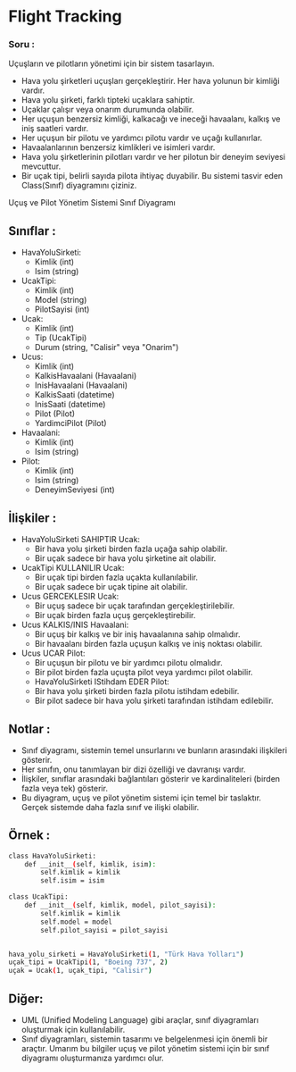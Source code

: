 # Flight Tracking

### Soru : 

Uçuşların ve pilotların yönetimi için bir sistem tasarlayın.

* Hava yolu şirketleri uçuşları gerçekleştirir. Her hava yolunun bir kimliği vardır.
* Hava yolu şirketi, farklı tipteki uçaklara sahiptir.
* Uçaklar çalışır veya onarım durumunda olabilir.
* Her uçuşun benzersiz kimliği, kalkacağı ve ineceği havaalanı, kalkış ve iniş saatleri vardır.
* Her uçuşun bir pilotu ve yardımcı pilotu vardır ve uçağı kullanırlar.
* Havaalanlarının benzersiz kimlikleri ve isimleri vardır.
* Hava yolu şirketlerinin pilotları vardır ve her pilotun bir deneyim seviyesi mevcuttur.
* Bir uçak tipi, belirli sayıda pilota ihtiyaç duyabilir.
Bu sistemi tasvir eden Class(Sınıf) diyagramını çiziniz.

Uçuş ve Pilot Yönetim Sistemi Sınıf Diyagramı

## Sınıflar :

* HavaYoluSirketi:
    * Kimlik (int)
    * Isim (string)
* UcakTipi:
    * Kimlik (int)
    * Model (string)
    * PilotSayisi (int)
* Ucak:
    * Kimlik (int)
    * Tip (UcakTipi)
    * Durum (string, "Calisir" veya "Onarim")
* Ucus:
    * Kimlik (int)
    * KalkisHavaalani (Havaalani)
    * InisHavaalani (Havaalani)
    * KalkisSaati (datetime)
    * InisSaati (datetime)
    * Pilot (Pilot)
    * YardimciPilot (Pilot)
* Havaalani:
    * Kimlik (int)
    * Isim (string)
* Pilot:
    * Kimlik (int)
    * Isim (string)
    * DeneyimSeviyesi (int)

## İlişkiler :

* HavaYoluSirketi SAHIPTIR Ucak:
    * Bir hava yolu şirketi birden fazla uçağa sahip olabilir.
    * Bir uçak sadece bir hava yolu şirketine ait olabilir.
* UcakTipi KULLANILIR Ucak:
    * Bir uçak tipi birden fazla uçakta kullanılabilir.
    * Bir uçak sadece bir uçak tipine ait olabilir.
* Ucus GERCEKLESIR Ucak:
    * Bir uçuş sadece bir uçak tarafından gerçekleştirilebilir.
    * Bir uçak birden fazla uçuş gerçekleştirebilir.
* Ucus KALKIS/INIS Havaalani:
    * Bir uçuş bir kalkış ve bir iniş havaalanına sahip olmalıdır.
    * Bir havaalanı birden fazla uçuşun kalkış ve iniş noktası olabilir.
* Ucus UCAR Pilot:
    * Bir uçuşun bir pilotu ve bir yardımcı pilotu olmalıdır.
    * Bir pilot birden fazla uçuşta pilot veya yardımcı pilot olabilir.
    * HavaYoluSirketi IStihdam EDER Pilot:
    * Bir hava yolu şirketi birden fazla pilotu istihdam edebilir.
    * Bir pilot sadece bir hava yolu şirketi tarafından istihdam edilebilir.

## Notlar :

* Sınıf diyagramı, sistemin temel unsurlarını ve bunların arasındaki ilişkileri gösterir.
* Her sınıfın, onu tanımlayan bir dizi özelliği ve davranışı vardır.
* İlişkiler, sınıflar arasındaki bağlantıları gösterir ve kardinaliteleri (birden fazla veya tek) gösterir.
* Bu diyagram, uçuş ve pilot yönetim sistemi için temel bir taslaktır. Gerçek sistemde daha fazla sınıf ve ilişki olabilir.

## Örnek : 
```bash
class HavaYoluSirketi:
    def __init__(self, kimlik, isim):
        self.kimlik = kimlik
        self.isim = isim

class UcakTipi:
    def __init__(self, kimlik, model, pilot_sayisi):
        self.kimlik = kimlik
        self.model = model
        self.pilot_sayisi = pilot_sayisi


hava_yolu_sirketi = HavaYoluSirketi(1, "Türk Hava Yolları")
uçak_tipi = UcakTipi(1, "Boeing 737", 2)
uçak = Ucak(1, uçak_tipi, "Calisir")

```

## Diğer:

* UML (Unified Modeling Language) gibi araçlar, sınıf diyagramları oluşturmak için kullanılabilir.
* Sınıf diyagramları, sistemin tasarımı ve belgelenmesi için önemli bir araçtır.
Umarım bu bilgiler uçuş ve pilot yönetim sistemi için bir sınıf diyagramı oluşturmanıza yardımcı olur.
